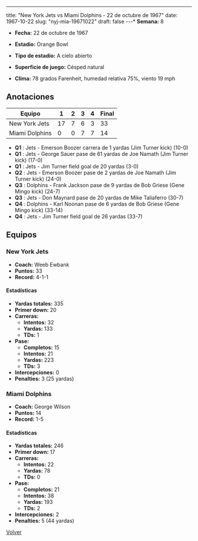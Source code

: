 ---
title: "New York Jets vs Miami Dolphins - 22 de octubre de 1967"
date: 1967-10-22
slug: "nyj-mia-19671022"
draft: false
---* **Semana:** 8
* **Fecha:** 22 de octubre de 1967

* **Estadio:** Orange Bowl
* **Tipo de estadio:** A cielo abierto
* **Superficie de juego:** Césped natural
* **Clima:** 78 grados Farenheit, humedad relativa 75%, viento 19 mph




## Anotaciones
| Equipo | 1 | 2 | 3 | 4 | Final |
|--------|---|---|---|---|-------|
| New York Jets  | 17 | 7 | 6 | 3  | 33 |
| Miami Dolphins  | 0 | 0 | 7 | 7  | 14 |
* **Q1** : Jets - Emerson Boozer carrera de 1 yardas (Jim Turner kick) (10-0)
* **Q1** : Jets - George Sauer pase de 61 yardas de Joe Namath (Jim Turner kick) (17-0)
* **Q1** : Jets - Jim Turner field goal de 20 yardas (3-0)
* **Q2** : Jets - Emerson Boozer pase de 2 yardas de Joe Namath (Jim Turner kick) (24-0)
* **Q3** : Dolphins - Frank Jackson pase de 9 yardas de Bob Griese (Gene Mingo kick) (24-7)
* **Q3** : Jets - Don Maynard pase de 20 yardas de Mike Taliaferro (30-7)
* **Q4** : Dolphins - Karl Noonan pase de 6 yardas de Bob Griese (Gene Mingo kick) (33-14)
* **Q4** : Jets - Jim Turner field goal de 26 yardas (33-7)


## Equipos


### New York Jets
* **Coach:** Weeb Ewbank
* **Puntos:** 33
* **Record:** 4-1-1
#### Estadísticas
* **Yardas totales:** 335
* **Primer down:** 20
* **Carreras:**
  * **Intentos:** 32
  * **Yardas:** 133
  * **TDs:** 1
* **Pase:**
  * **Completos:** 15
  * **Intentos:** 21
  * **Yardas:** 223
  * **TDs:** 3
* **Intercepciones:** 0
* **Penalties:** 3 (25 yardas)

### Miami Dolphins
* **Coach:** George Wilson
* **Puntos:** 14
* **Record:** 1-5
#### Estadísticas
* **Yardas totales:** 246
* **Primer down:** 17
* **Carreras:**
  * **Intentos:** 22
  * **Yardas:** 78
  * **TDs:** 0
* **Pase:**
  * **Completos:** 21
  * **Intentos:** 38
  * **Yardas:** 193
  * **TDs:** 2
* **Intercepciones:** 2
* **Penalties:** 5 (44 yardas)


[Volver](/historia/1967)
